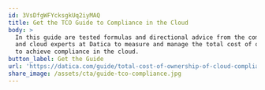 ```yaml
---
id: 3VsDfgWFYcksgkUq2iyMAQ
title: Get the TCO Guide to Compliance in the Cloud
body: >
  In this guide are tested formulas and directional advice from the compliance
  and cloud experts at Datica to measure and manage the total cost of ownership
  to achieve compliance in the cloud. 
button_label: Get the Guide
url: 'https://datica.com/guide/total-cost-of-ownership-of-cloud-compliance/'
share_image: /assets/cta/guide-tco-compliance.jpg
---
```


  